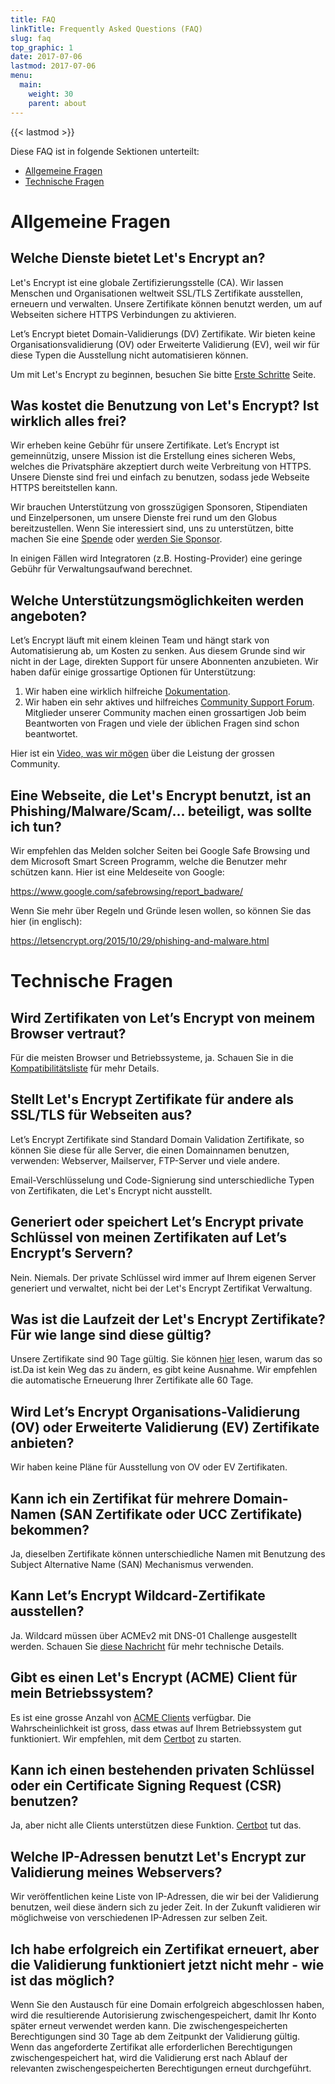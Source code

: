 ```yaml
---
title: FAQ
linkTitle: Frequently Asked Questions (FAQ)
slug: faq
top_graphic: 1
date: 2017-07-06
lastmod: 2017-07-06
menu:
  main:
    weight: 30
    parent: about
---
```


{{< lastmod >}}

Diese FAQ ist in folgende Sektionen unterteilt:

* [Allgemeine Fragen](#general)
* [Technische Fragen](#technical)

# <a name="general">Allgemeine Fragen</a>

## Welche Dienste bietet Let's Encrypt an?

Let's Encrypt ist eine globale Zertifizierungsstelle (CA). Wir lassen Menschen und Organisationen weltweit SSL/TLS Zertifikate ausstellen, erneuern und verwalten. Unsere Zertifikate können benutzt werden, um auf Webseiten sichere HTTPS Verbindungen zu aktivieren.

Let’s Encrypt bietet Domain-Validierungs (DV) Zertifikate. Wir bieten keine Organisationsvalidierung (OV) oder Erweiterte Validierung (EV), weil wir für diese Typen die Ausstellung nicht automatisieren können.

Um mit Let's Encrypt zu beginnen, besuchen Sie bitte [Erste Schritte](/de/getting-started/) Seite.

## Was kostet die Benutzung von Let's Encrypt? Ist wirklich alles frei?

Wir erheben keine Gebühr für unsere Zertifikate. Let’s Encrypt ist gemeinnützig, unsere Mission ist die Erstellung eines sicheren Webs, welches die Privatsphäre akzeptiert durch weite Verbreitung von HTTPS. Unsere Dienste sind frei und einfach zu benutzen, sodass jede Webseite HTTPS bereitstellen kann.

Wir brauchen Unterstützung von grosszügigen Sponsoren, Stipendiaten und Einzelpersonen, um unsere Dienste frei rund um den Globus bereitzustellen. Wenn Sie interessiert sind, uns zu unterstützen, bitte machen Sie eine [Spende](/de/donate/) oder [werden Sie Sponsor](/de/become-a-sponsor/).

In einigen Fällen wird Integratoren (z.B. Hosting-Provider) eine geringe Gebühr für Verwaltungsaufwand berechnet.

## Welche Unterstützungsmöglichkeiten werden angeboten?

Let’s Encrypt läuft mit einem kleinen Team und hängt stark von Automatisierung ab, um Kosten zu senken. Aus diesem Grunde sind wir nicht in der Lage, direkten Support für unsere Abonnenten anzubieten. Wir haben dafür einige grossartige Optionen für Unterstützung:

1. Wir haben eine wirklich hilfreiche [Dokumentation](/de/docs/).
2. Wir haben ein sehr aktives und hilfreiches [Community Support Forum](https://community.letsencrypt.org/). Mitglieder unserer Community machen einen grossartigen Job beim Beantworten von Fragen und viele der üblichen Fragen sind schon beantwortet.

Hier ist ein [Video, was wir mögen](https://www.youtube.com/watch?v=Xe1TZaElTAs) über die Leistung der grossen Community.

## Eine Webseite, die Let's Encrypt benutzt, ist an Phishing/Malware/Scam/... beteiligt, was sollte ich tun?

Wir empfehlen das Melden solcher Seiten bei Google Safe Browsing und dem Microsoft Smart Screen Programm, welche die Benutzer mehr schützen kann. Hier ist eine Meldeseite von Google:

https://www.google.com/safebrowsing/report_badware/

Wenn Sie mehr über Regeln und Gründe lesen wollen, so können Sie das hier (in englisch):

https://letsencrypt.org/2015/10/29/phishing-and-malware.html

# <a name="technical">Technische Fragen</a>

## Wird Zertifikaten von Let’s Encrypt von meinem Browser vertraut?

Für die meisten Browser und Betriebssysteme, ja. Schauen Sie in die [Kompatibilitätsliste](/de/docs/certificate-compatibility/) für mehr Details.

## Stellt Let's Encrypt Zertifikate für andere als SSL/TLS für Webseiten aus?

Let’s Encrypt Zertifikate sind Standard Domain Validation Zertifikate, so können Sie diese für alle Server, die einen Domainnamen benutzen, verwenden: Webserver, Mailserver, FTP-Server und viele andere.

Email-Verschlüsselung und Code-Signierung sind unterschiedliche Typen von Zertifikaten, die Let's Encrypt nicht ausstellt.

## Generiert oder speichert Let’s Encrypt private Schlüssel von meinen Zertifikaten auf Let’s Encrypt’s Servern?

Nein. Niemals.
Der private Schlüssel wird immer auf Ihrem eigenen Server generiert und verwaltet, nicht bei der Let's Encrypt Zertifikat Verwaltung.

## Was ist die Laufzeit der Let's Encrypt Zertifikate? Für wie lange sind diese gültig?

Unsere Zertifikate sind 90 Tage gültig. Sie können [hier](/2015/11/09/why-90-days.html) lesen, warum das so ist.Da ist kein Weg das zu ändern, es gibt keine Ausnahme. Wir empfehlen die automatische Erneuerung Ihrer Zertifikate alle 60 Tage.

## Wird Let’s Encrypt Organisations-Validierung (OV) oder Erweiterte Validierung (EV) Zertifikate anbieten?

Wir haben keine Pläne für Ausstellung von OV oder EV Zertifikaten.

## Kann ich ein Zertifikat für mehrere Domain-Namen (SAN Zertifikate oder UCC Zertifikate) bekommen?

Ja, dieselben Zertifikate können unterschiedliche Namen mit Benutzung des Subject Alternative Name (SAN) Mechanismus verwenden.

## Kann Let’s Encrypt Wildcard-Zertifikate ausstellen?

Ja. Wildcard müssen über ACMEv2 mit DNS-01 Challenge ausgestellt werden. Schauen Sie [diese Nachricht](https://community.letsencrypt.org/t/acme-v2-production-environment-wildcards/55578) für mehr technische Details.

## Gibt es einen Let's Encrypt (ACME) Client für mein Betriebssystem?

Es ist eine grosse Anzahl von [ACME Clients](/de/docs/client-options/) verfügbar. Die Wahrscheinlichkeit ist gross, dass etwas auf Ihrem Betriebssystem gut funktioniert. Wir empfehlen, mit dem [Certbot](https://certbot.eff.org/) zu starten.

## Kann ich einen bestehenden privaten Schlüssel oder ein Certificate Signing Request (CSR) benutzen?

Ja, aber nicht alle Clients unterstützen diese Funktion. [Certbot](https://certbot.eff.org/) tut das.

## Welche IP-Adressen benutzt Let's Encrypt zur Validierung meines Webservers?

Wir veröffentlichen keine Liste von IP-Adressen, die wir bei der Validierung benutzen, weil diese ändern sich zu jeder Zeit. In der Zukunft validieren wir möglichweise von verschiedenen IP-Adressen zur selben Zeit.

## Ich habe erfolgreich ein Zertifikat erneuert, aber die Validierung funktioniert jetzt nicht mehr - wie ist das möglich?

Wenn Sie den Austausch für eine Domain erfolgreich abgeschlossen haben, wird die resultierende Autorisierung zwischengespeichert, damit Ihr Konto später erneut verwendet werden kann. Die zwischengespeicherten Berechtigungen sind 30 Tage ab dem Zeitpunkt der Validierung gültig. Wenn das angeforderte Zertifikat alle erforderlichen Berechtigungen zwischengespeichert hat, wird die Validierung erst nach Ablauf der relevanten zwischengespeicherten Berechtigungen erneut durchgeführt.
